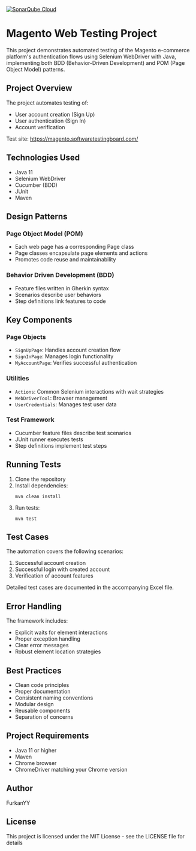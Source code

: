 
[![SonarQube Cloud](https://sonarcloud.io/images/project_badges/sonarcloud-light.svg)](https://sonarcloud.io/summary/new_code?id=furkanyy_incubyte-assignment)

# Magento Web Testing Project

This project demonstrates automated testing of the Magento e-commerce platform's authentication flows using Selenium WebDriver with Java, implementing both BDD (Behavior-Driven Development) and POM (Page Object Model) patterns.

## Project Overview

The project automates testing of:
- User account creation (Sign Up)
- User authentication (Sign In)
- Account verification

Test site: https://magento.softwaretestingboard.com/


## Technologies Used

- Java 11
- Selenium WebDriver
- Cucumber (BDD)
- JUnit
- Maven

## Design Patterns

### Page Object Model (POM)
- Each web page has a corresponding Page class
- Page classes encapsulate page elements and actions
- Promotes code reuse and maintainability

### Behavior Driven Development (BDD)
- Feature files written in Gherkin syntax
- Scenarios describe user behaviors
- Step definitions link features to code

## Key Components

### Page Objects
- `SignUpPage`: Handles account creation flow
- `SignInPage`: Manages login functionality
- `MyAccountPage`: Verifies successful authentication

### Utilities
- `Actions`: Common Selenium interactions with wait strategies
- `WebDriverTool`: Browser management
- `UserCredentials`: Manages test user data

### Test Framework
- Cucumber feature files describe test scenarios
- JUnit runner executes tests
- Step definitions implement test steps

## Running Tests

1. Clone the repository
2. Install dependencies:
   ```
   mvn clean install
   ```
3. Run tests:
   ```
   mvn test
   ```

## Test Cases

The automation covers the following scenarios:
1. Successful account creation
2. Successful login with created account
3. Verification of account features

Detailed test cases are documented in the accompanying Excel file.

## Error Handling

The framework includes:
- Explicit waits for element interactions
- Proper exception handling
- Clear error messages
- Robust element location strategies

## Best Practices

- Clean code principles
- Proper documentation
- Consistent naming conventions
- Modular design
- Reusable components
- Separation of concerns

## Project Requirements

- Java 11 or higher
- Maven
- Chrome browser
- ChromeDriver matching your Chrome version

## Author

FurkanYY

## License

This project is licensed under the MIT License - see the LICENSE file for details


